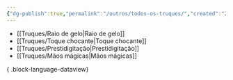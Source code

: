 ```yaml
---
{"dg-publish":true,"permalink":"/outros/todos-os-truques/","created":"2024-07-24T08:36:43.333-03:00"}
---
```



- [[Truques/Raio de gelo\|Raio de gelo]]
- [[Truques/Toque chocante\|Toque chocante]]
- [[Truques/Prestidigitação\|Prestidigitação]]
- [[Truques/Mãos mágicas\|Mãos mágicas]]

{ .block-language-dataview}

